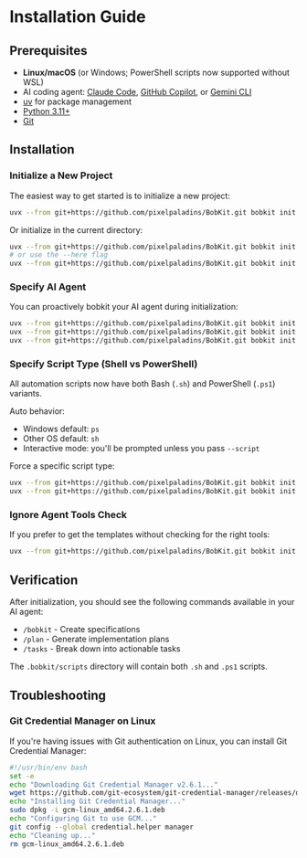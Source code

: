 # Installation Guide

## Prerequisites

- **Linux/macOS** (or Windows; PowerShell scripts now supported without WSL)
- AI coding agent: [Claude Code](https://www.anthropic.com/claude-code), [GitHub Copilot](https://code.visualstudio.com/), or [Gemini CLI](https://github.com/google-gemini/gemini-cli)
- [uv](https://docs.astral.sh/uv/) for package management
- [Python 3.11+](https://www.python.org/downloads/)
- [Git](https://git-scm.com/downloads)

## Installation

### Initialize a New Project

The easiest way to get started is to initialize a new project:

```bash
uvx --from git+https://github.com/pixelpaladins/BobKit.git bobkit init <PROJECT_NAME>
```

Or initialize in the current directory:

```bash
uvx --from git+https://github.com/pixelpaladins/BobKit.git bobkit init .
# or use the --here flag
uvx --from git+https://github.com/pixelpaladins/BobKit.git bobkit init --here
```

### Specify AI Agent

You can proactively bobkit your AI agent during initialization:

```bash
uvx --from git+https://github.com/pixelpaladins/BobKit.git bobkit init <project_name> --ai claude
uvx --from git+https://github.com/pixelpaladins/BobKit.git bobkit init <project_name> --ai gemini
uvx --from git+https://github.com/pixelpaladins/BobKit.git bobkit init <project_name> --ai copilot
```

### Specify Script Type (Shell vs PowerShell)

All automation scripts now have both Bash (`.sh`) and PowerShell (`.ps1`) variants.

Auto behavior:
- Windows default: `ps`
- Other OS default: `sh`
- Interactive mode: you'll be prompted unless you pass `--script`

Force a specific script type:
```bash
uvx --from git+https://github.com/pixelpaladins/BobKit.git bobkit init <project_name> --script sh
uvx --from git+https://github.com/pixelpaladins/BobKit.git bobkit init <project_name> --script ps
```

### Ignore Agent Tools Check

If you prefer to get the templates without checking for the right tools:

```bash
uvx --from git+https://github.com/pixelpaladins/BobKit.git bobkit init <project_name> --ai claude --ignore-agent-tools
```

## Verification

After initialization, you should see the following commands available in your AI agent:
- `/bobkit` - Create specifications
- `/plan` - Generate implementation plans  
- `/tasks` - Break down into actionable tasks

The `.bobkit/scripts` directory will contain both `.sh` and `.ps1` scripts.

## Troubleshooting

### Git Credential Manager on Linux

If you're having issues with Git authentication on Linux, you can install Git Credential Manager:

```bash
#!/usr/bin/env bash
set -e
echo "Downloading Git Credential Manager v2.6.1..."
wget https://github.com/git-ecosystem/git-credential-manager/releases/download/v2.6.1/gcm-linux_amd64.2.6.1.deb
echo "Installing Git Credential Manager..."
sudo dpkg -i gcm-linux_amd64.2.6.1.deb
echo "Configuring Git to use GCM..."
git config --global credential.helper manager
echo "Cleaning up..."
rm gcm-linux_amd64.2.6.1.deb
```
